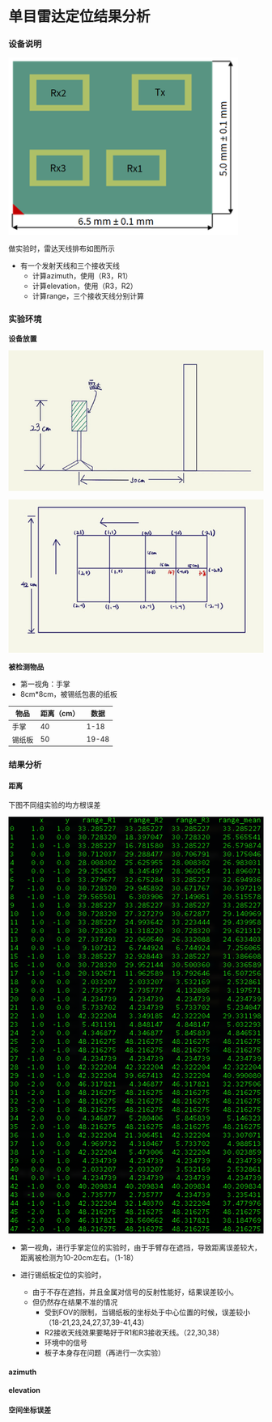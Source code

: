 # 单目雷达定位结果分析

### 设备说明

![device](../image/device.png)

做实验时，雷达天线排布如图所示

- 有一个发射天线和三个接收天线
  - 计算azimuth，使用（R3，R1）
  - 计算elevation，使用（R3，R2）
  - 计算range，三个接收天线分别计算

### 实验环境

**设备放置**

![1](../image/1.png)

![2](../image/2.png)

**被检测物品**

- 第一视角：手掌
- 8cm*8cm，被锡纸包裹的纸板

| 物品   | 距离（cm） | 数据  |
| ------ | ---------- | ----- |
| 手掌   | 40         | 1-18  |
| 锡纸板 | 50         | 19-48 |

### 结果分析

#### 距离

下图不同组实验的均方根误差

![range_res](../image/range_res.png)

- 第一视角，进行手掌定位的实验时，由于手臂存在遮挡，导致距离误差较大，距离被检测为10-20cm左右。（1-18）

- 进行锡纸板定位的实验时，
  - 由于不存在遮挡，并且金属对信号的反射性能好，结果误差较小。
  - 但仍然存在结果不准的情况
    - 受到FOV的限制，当锡纸板的坐标处于中心位置的时候，误差较小（18-21,23,24,27,37,39-41,43）
    - R2接收天线效果要略好于R1和R3接收天线。（22,30,38）
    - 环境中的信号
    - 板子本身存在问题（再进行一次实验）

#### azimuth



#### elevation

#### 空间坐标误差
